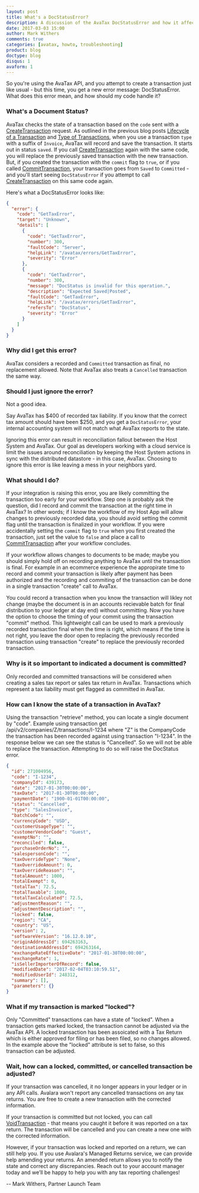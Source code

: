 ```yaml
---
layout: post
title: What's a DocStatusError?
description: A discussion of the AvaTax DocStatusError and how it affects your development.
date: 2017-03-03 15:00
author: Mark Withers
comments: true
categories: [avatax, howto, troubleshooting]
product: blog
doctype: blog
disqus: 1
avaform: 1
---
```


So you're using the AvaTax API, and you attempt to create a transaction just like usual - but this time, you get a new error message: DocStatusError.  What does this error mean, and how should my code handle it?

<h3>What's a Document Status?</h3>

AvaTax checks the state of a transaction based on the `code` sent with a [CreateTransaction](/api-reference/avatax/rest/v2/methods/Transactions/CreateTransaction/) request.  As outlined in the previous blog posts [Lifecycle of a Transaction](/blog/2017/01/23/lifecycle-of-a-transaction) and [Type of Transactions](/blog/2016/11/18/types-of-transactions), when you use a transaction `type` with a suffix of `Invoice`, AvaTax will record and save the transaction.  It starts out in status `saved`.  If you call [CreateTransaction](/api-reference/avatax/rest/v2/methods/Transactions/CreateTransaction/) again with the same code, you will replace the previously saved transaction with the new transaction.  But, if you created the transaction with the `commit` flag to `true`, or if you called [CommitTransaction](/api-reference/avatax/rest/v2/methods/Transactions/CommitTransaction/), your transaction goes from `Saved` to `Committed` - and you'll start seeing `DocStatusError` if you attempt to call [CreateTransaction](/api-reference/avatax/rest/v2/methods/Transactions/CreateTransaction/) on this same code again.

Here's what a DocStatusError looks like:

```json
{
  "error": {
    "code": "GetTaxError",
    "target": "Unknown",
    "details": [
      {
        "code": "GetTaxError",
        "number": 300,
        "faultCode": "Server",
        "helpLink": "/avatax/errors/GetTaxError",
        "severity": "Error"
      },
      {
        "code": "GetTaxError",
        "number": 300,
        "message": "DocStatus is invalid for this operation.",
        "description": "Expected Saved|Posted",
        "faultCode": "GetTaxError",
        "helpLink": "/avatax/errors/GetTaxError",
        "refersTo": "DocStatus",
        "severity": "Error"
      }
    ]
  }
}
```

<h3>Why did I get this error?</h3>

AvaTax considers a recorded and `Committed` transaction as final, no replacement allowed.  Note that AvaTax also treats a `Cancelled` transaction the same way.

<h3>Should I just ignore the error?</h3>

Not a good idea.

Say AvaTax has $400 of recorded tax liability.  If you know that the correct tax amount should have been $250, and you get a `DocStatusError`, your internal accounting system will not match what AvaTax reports to the state.

Ignoring this error can result in reconciliation fallout between the Host System and AvaTax.  Our goal as developers working with a cloud service is limit the issues around reconciliation by keeping the Host System actions in sync with the distributed datastore - in this case, AvaTax.  Choosing to ignore this error is like leaving a mess in your neighbors yard.

<h3>What should I do?</h3>

If your integration is raising this error, you are likely committing the transaction too early for your workflow.  Step one is probably ask the question, did I record and commit the transaction at the right time in AvaTax?  In other words; if I know the workflow of my Host App will allow changes to previously recorded data, you should avoid setting the commit flag until the transaction is finalized in your workflow.  If you were accidentally setting the `commit` flag to `true` when you first created the transaction, just set the value to `false` and place a call to [CommitTransaction](/api-reference/avatax/rest/v2/methods/Transactions/CommitTransaction/) after your workflow concludes.

If your workflow allows changes to documents to be made; maybe you should simply hold off on recording anything to AvaTax until the transaction is final.  For example in an ecommerce experience the appropirate time to record and commit your transaction is likely after payment has been authorized and the recording and commiting of the transaction can be done in a single transaction "create" call to AvaTax.

You could record a transaction when you know the transaction will likley not change (maybe the document is in an accounts recievable batch for final distribution to your ledger at day end) without committing.  Now you have the option to choose the timing of your commit using the transaction "commit" method.  This lightweight call can be used to mark a previously recorded transaction final when the time is right, which means if the time is not right, you leave the door open to replacing the previously recorded transaction using transaction "create" to replace the previously recorded transaction.

<h3>Why is it so important to indicated a document is committed?</h3>

Only recorded and committed transactions will be considered when creating a sales tax report or sales tax return in AvaTax.  Transactions which represent a tax liability must get flagged as committed in AvaTax.

<h3>How can I know the state of a transaction in AvaTax?</h3>

Using the transaction "retrieve" method, you can locate a single document by "code".  Example using transaction get  /api/v2/companies/Z/transactions/I-1234 where "Z" is the CompanyCode the transaction has been recorded against using transaction "I-1234".  In the response below we can see the status is "Cancelled".  So we will not be able to replace the transaction.  Attempting to do so will raise the DocStatus error.

```json
{
  "id": 271004956,
  "code": "I-1234",
  "companyId": 439173,
  "date": "2017-01-30T00:00:00",
  "taxDate": "2017-01-30T00:00:00",
  "paymentDate": "1900-01-01T00:00:00",
  "status": "Cancelled",
  "type": "SalesInvoice",
  "batchCode": "",
  "currencyCode": "USD",
  "customerUsageType": "",
  "customerVendorCode": "Guest",
  "exemptNo": "",
  "reconciled": false,
  "purchaseOrderNo": "",
  "salespersonCode": "",
  "taxOverrideType": "None",
  "taxOverrideAmount": 0,
  "taxOverrideReason": "",
  "totalAmount": 1000,
  "totalExempt": 0,
  "totalTax": 72.5,
  "totalTaxable": 1000,
  "totalTaxCalculated": 72.5,
  "adjustmentReason": "",
  "adjustmentDescription": "",
  "locked": false,
  "region": "CA",
  "country": "US",
  "version": 2,
  "softwareVersion": "16.12.0.10",
  "originAddressId": 694263163,
  "destinationAddressId": 694263164,
  "exchangeRateEffectiveDate": "2017-01-30T00:00:00",
  "exchangeRate": 1,
  "isSellerImporterOfRecord": false,
  "modifiedDate": "2017-02-04T03:10:59.51",
  "modifiedUserId": 248312,
  "summary": [],
  "parameters": {}
}
```

<h3>What if my transaction is marked "locked"?</h3>

Only "Committed" transactions can have a state of "locked".  When a transaction gets marked locked, the transaction cannot be adjusted via the AvaTax API.  A locked transaction has been assoicated with a Tax Return which is either approved for filing or has been filed, so no changes allowed.  In the example above the "locked" attribute is set to false, so this transaction can be adjusted.

<h3>Wait, how can a locked, committed, or cancelled transaction be adjusted?</h3>

If your transaction was cancelled, it no longer appears in your ledger or in any API calls.  Avalara won't report any cancelled transactions on any tax returns.  You are free to create a new transaction with the corrected information.

If your transaction is committed but not locked, you can call [VoidTransaction](/api-reference/avatax/rest/v2/methods/Transactions/VoidTransaction/) - that means you caught it before it was reported on a tax return.  The transaction will be cancelled and you can create a new one with the corrected information.

However, if your transaction was locked and reported on a return, we can still help you.  If you use Avalara's Managed Returns service, we can provide help amending your returns.  An amended return allows you to notify the state and correct any discrepancies.  Reach out to your account manager today and we’ll be happy to help you with any tax reporting challenges!

-- Mark Withers, Partner Launch Team
